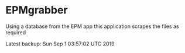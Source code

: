 # EPMgrabber
Using a database from the EPM app this application scrapes the files as required


Latest backup: Sun Sep 1 03:57:02 UTC 2019
